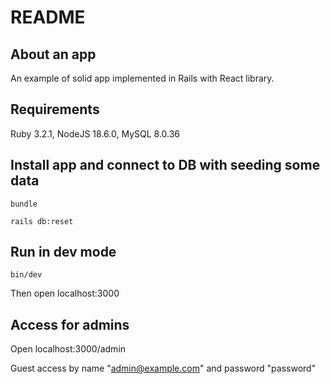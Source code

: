 # README

## About an app

An example of solid app implemented in Rails with React library.

## Requirements

Ruby 3.2.1, NodeJS 18.6.0, MySQL 8.0.36

## Install app and connect to DB with seeding some data

```bundle```

```rails db:reset```

## Run in dev mode

```bin/dev```

Then open localhost:3000

## Access for admins

Open localhost:3000/admin

Guest access by name "admin@example.com" and password "password"
